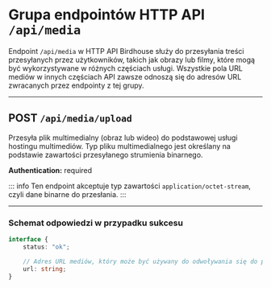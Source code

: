 # Grupa endpointów HTTP API `/api/media`
Endpoint `/api/media` w HTTP API Birdhouse służy do przesyłania treści przesyłanych przez użytkowników, takich jak obrazy lub filmy, które mogą być wykorzystywane w różnych częściach usługi. Wszystkie pola URL mediów w innych częściach API zawsze odnoszą się do adresów URL zwracanych przez endpointy z tej grupy.

---

## POST `/api/media/upload`
Przesyła plik multimedialny (obraz lub wideo) do podstawowej usługi hostingu multimediów. Typ pliku multimedialnego jest określany na podstawie zawartości przesyłanego strumienia binarnego.

**Authentication:** required

::: info
Ten endpoint akceptuje typ zawartości `application/octet-stream`, czyli dane binarne do przesłania.
:::

---

### Schemat odpowiedzi w przypadku sukcesu
```ts
interface {
    status: "ok";

    // Adres URL mediów, który może być używany do odwoływania się do przesłanych treści w Birdhouse.
    url: string;
}
```